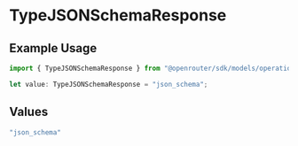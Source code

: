 # TypeJSONSchemaResponse

## Example Usage

```typescript
import { TypeJSONSchemaResponse } from "@openrouter/sdk/models/operations";

let value: TypeJSONSchemaResponse = "json_schema";
```

## Values

```typescript
"json_schema"
```